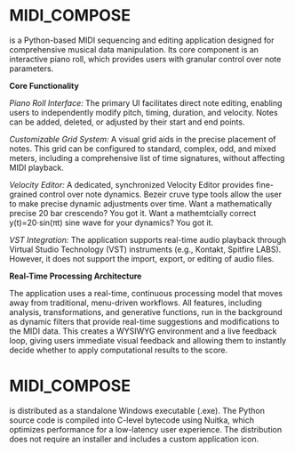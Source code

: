 # MIDI_COMPOSE

is a Python-based MIDI sequencing and editing application designed for comprehensive musical data manipulation. Its core component is an interactive piano roll, which provides users with granular control over note parameters.

**Core Functionality**

_Piano Roll Interface:_ The primary UI facilitates direct note editing, enabling users to independently modify pitch, timing, duration, and velocity. Notes can be added, deleted, or adjusted by their start and end points.

_Customizable Grid System:_ A visual grid aids in the precise placement of notes. This grid can be configured to standard, complex, odd, and mixed meters, including a comprehensive list of time signatures, without affecting MIDI playback.

_Velocity Editor:_ A dedicated, synchronized Velocity Editor provides fine-grained control over note dynamics. Bezeir cruve type tools allow the user to make precise dynamic adjustments over time.  Want a mathematically precise 20 bar crescendo? You got it. Want a mathemtcially correct y(t)=20⋅sin(πt) sine wave for your dynamics? You got it.

_VST Integration:_ The application supports real-time audio playback through Virtual Studio Technology (VST) instruments (e.g., Kontakt, Spitfire LABS). However, it does not support the import, export, or editing of audio files.

**Real-Time Processing Architecture**

The application uses a real-time, continuous processing model that moves away from traditional, menu-driven workflows. All features, including analysis, transformations, and generative functions, run in the background as dynamic filters that provide real-time suggestions and modifications to the MIDI data. This creates a WYSIWYG environment and a live feedback loop, giving users immediate visual feedback and allowing them to instantly decide whether to apply computational results to the score.

# MIDI_COMPOSE

 is distributed as a standalone Windows executable (.exe). The Python source code is compiled into C-level bytecode using Nuitka, which optimizes performance for a low-latency user experience. The distribution does not require an installer and includes a custom application icon.